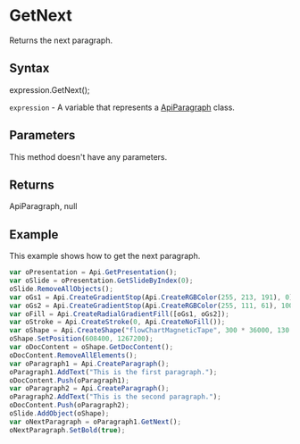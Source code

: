 # GetNext

Returns the next paragraph.

## Syntax

expression.GetNext();

`expression` - A variable that represents a [ApiParagraph](../ApiParagraph.md) class.

## Parameters

This method doesn't have any parameters.

## Returns

ApiParagraph, null

## Example

This example shows how to get the next paragraph.

```javascript
var oPresentation = Api.GetPresentation();
var oSlide = oPresentation.GetSlideByIndex(0);
oSlide.RemoveAllObjects();
var oGs1 = Api.CreateGradientStop(Api.CreateRGBColor(255, 213, 191), 0);
var oGs2 = Api.CreateGradientStop(Api.CreateRGBColor(255, 111, 61), 100000);
var oFill = Api.CreateRadialGradientFill([oGs1, oGs2]);
var oStroke = Api.CreateStroke(0, Api.CreateNoFill());
var oShape = Api.CreateShape("flowChartMagneticTape", 300 * 36000, 130 * 36000, oFill, oStroke);
oShape.SetPosition(608400, 1267200);
var oDocContent = oShape.GetDocContent();
oDocContent.RemoveAllElements();
var oParagraph1 = Api.CreateParagraph();
oParagraph1.AddText("This is the first paragraph.");
oDocContent.Push(oParagraph1);
var oParagraph2 = Api.CreateParagraph();
oParagraph2.AddText("This is the second paragraph.");
oDocContent.Push(oParagraph2);
oSlide.AddObject(oShape);
var oNextParagraph = oParagraph1.GetNext();
oNextParagraph.SetBold(true);
```
